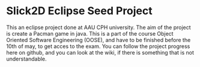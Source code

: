 # Slick2D Eclipse Seed Project
This an eclipse project done at AAU CPH university.
The aim of the project is create a Pacman game in java.
This is a part of the course Object Oriented Software Engineering (OOSE), and have to be finished before the 10th of may, to get acces to the exam.
You can follow the project progress here on github, and you can look at the wiki, if there is something that is not understandable.